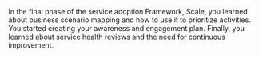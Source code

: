 In the final phase of the service adoption Framework, Scale, you learned about business scenario mapping and how to use it to prioritize activities. You started creating your awareness and engagement plan. Finally, you learned about service health reviews and the need for continuous improvement.
